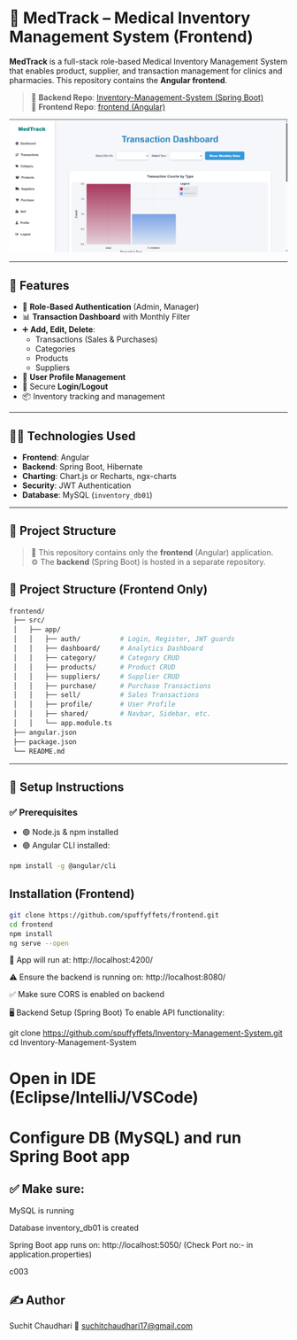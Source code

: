 # 💊 MedTrack – Medical Inventory Management System (Frontend)

**MedTrack** is a full-stack role-based Medical Inventory Management System that enables product, supplier, and transaction management for clinics and pharmacies. This repository contains the **Angular frontend**.

> 🔗 **Backend Repo**: [Inventory-Management-System (Spring Boot)](https://github.com/spuffyffets/Inventory-Management-System.git)  
> 🔗 **Frontend Repo**: [frontend (Angular)](https://github.com/spuffyffets/frontend.git)

![Dashboard Preview](src/app/assets/images/dashboard.png)

---

## 🚀 Features

- 🔐 **Role-Based Authentication** (Admin, Manager)
- 📊 **Transaction Dashboard** with Monthly Filter
- ➕ **Add, Edit, Delete**:
  - Transactions (Sales & Purchases)
  - Categories
  - Products
  - Suppliers
- 👤 **User Profile Management**
- 🔁 Secure **Login/Logout**
- 📦 Inventory tracking and management

---

## 🧑‍💻 Technologies Used

- **Frontend**: Angular
- **Backend**: Spring Boot, Hibernate
- **Charting**: Chart.js or Recharts, ngx-charts
- **Security**: JWT Authentication
- **Database**: MySQL (`inventory_db01`)

---

## 📂 Project Structure

> 🔁 This repository contains only the **frontend** (Angular) application.  
> ⚙️ The **backend** (Spring Boot) is hosted in a separate repository.

## 📁 Project Structure (Frontend Only)

```bash
frontend/
 ├── src/
 │   ├── app/
 │   │   ├── auth/          # Login, Register, JWT guards
 │   │   ├── dashboard/     # Analytics Dashboard
 │   │   ├── category/      # Category CRUD
 │   │   ├── products/      # Product CRUD
 │   │   ├── suppliers/     # Supplier CRUD
 │   │   ├── purchase/      # Purchase Transactions
 │   │   ├── sell/          # Sales Transactions
 │   │   ├── profile/       # User Profile
 │   │   ├── shared/        # Navbar, Sidebar, etc.
 │   │   └── app.module.ts
 ├── angular.json
 ├── package.json
 └── README.md

``` 

--- 

## 🔧 Setup Instructions

### ✅ Prerequisites
- 🟢 Node.js & npm installed  
- 🟢 Angular CLI installed:

```bash
npm install -g @angular/cli

```


## Installation (Frontend)
```bash
git clone https://github.com/spuffyffets/frontend.git
cd frontend
npm install
ng serve --open
```

 🚀 App will run at: http://localhost:4200/

 ⚠️ Ensure the backend is running on: http://localhost:8080/

 ✅ Make sure CORS is enabled on backend

🖥️ Backend Setup (Spring Boot)
To enable API functionality:


git clone https://github.com/spuffyffets/Inventory-Management-System.git
cd Inventory-Management-System
# Open in IDE (Eclipse/IntelliJ/VSCode)
# Configure DB (MySQL) and run Spring Boot app


## ✅ Make sure:

MySQL is running

Database inventory_db01 is created

Spring Boot app runs on: http://localhost:5050/ (Check Port no:- in application.properties)


c003
## ✍️ Author

Suchit Chaudhari
📧 suchitchaudhari17@gmail.com
